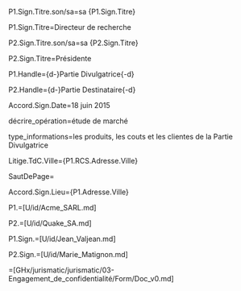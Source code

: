 P1.Sign.Titre.son/sa=sa {P1.Sign.Titre}

P1.Sign.Titre=Directeur de recherche

P2.Sign.Titre.son/sa=sa {P2.Sign.Titre}

P2.Sign.Titre=Présidente

P1.Handle={d-}Partie Divulgatrice{-d}

P2.Handle={d-}Partie Destinataire{-d}

Accord.Sign.Date=18 juin 2015

décrire_opération=étude de marché

type_informations=les produits, les couts et les clientes de la Partie Divulgatrice

Litige.TdC.Ville={P1.RCS.Adresse.Ville}

SautDePage=</i>

Accord.Sign.Lieu={P1.Adresse.Ville}

P1.=[U/id/Acme_SARL.md]

P2.=[U/id/Quake_SA.md]

P1.Sign.=[U/id/Jean_Valjean.md]

P2.Sign.=[U/id/Marie_Matignon.md]

=[GHx/jurismatic/jurismatic/03-Engagement_de_confidentialité/Form/Doc_v0.md]